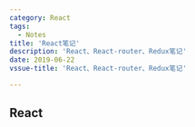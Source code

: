 ```yaml
---
category: React
tags: 
  - Notes
title: 'React笔记'
description: 'React、React-router、Redux笔记'
date: 2019-06-22
vssue-title: 'React、React-router、Redux笔记'

---
```


<!-- more -->

## React

